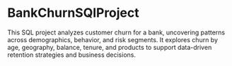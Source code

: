 # BankChurnSQlProject
This SQL project analyzes customer churn for a bank, uncovering patterns across demographics, behavior, and risk segments. It explores churn by age, geography, balance, tenure, and products to support data-driven retention strategies and business decisions.
